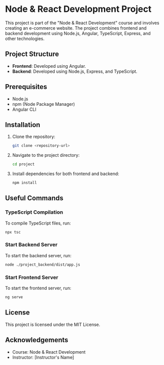 # Node & React Development Project

This project is part of the "Node & React Development" course and involves creating an e-commerce website. The project combines frontend and backend development using Node.js, Angular, TypeScript, Express, and other technologies.

## Project Structure

- **Frontend**: Developed using Angular.
- **Backend**: Developed using Node.js, Express, and TypeScript.

## Prerequisites

- Node.js
- npm (Node Package Manager)
- Angular CLI

## Installation

1. Clone the repository:
    ```sh
    git clone <repository-url>
    ```
2. Navigate to the project directory:
    ```sh
    cd project
    ```
3. Install dependencies for both frontend and backend:
    ```sh
    npm install
    ```

## Useful Commands

### TypeScript Compilation

To compile TypeScript files, run:
```sh
npx tsc
```

### Start Backend Server

To start the backend server, run:
```sh
node ./project_backend/dist/app.js
```

### Start Frontend Server

To start the frontend server, run:
```sh
ng serve
```

## License

This project is licensed under the MIT License.

## Acknowledgements

- Course: Node & React Development
- Instructor: [Instructor's Name]
